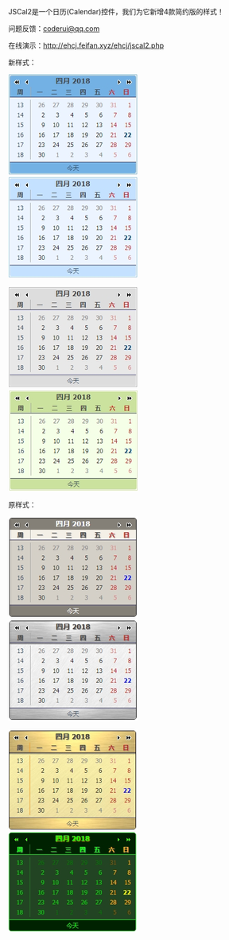 JSCal2是一个日历(Calendar)控件，我们为它新增4款简约版的样式！

问题反馈：coderui@qq.com

在线演示：http://ehcj.feifan.xyz/ehcj/jscal2.php


新样式：

![dark_blue](https://github.com/feifan-xyz/images/blob/master/jscal2/dark_blue.jpg)
![light_blue](https://github.com/feifan-xyz/images/blob/master/jscal2/light_blue.jpg)

![gray](https://github.com/feifan-xyz/images/blob/master/jscal2/gray.jpg)
![green](https://github.com/feifan-xyz/images/blob/master/jscal2/green.jpg)

原样式：

![win2k](https://github.com/feifan-xyz/images/blob/master/jscal2/win2k.jpg)
![steel](https://github.com/feifan-xyz/images/blob/master/jscal2/steel.jpg)

![gold](https://github.com/feifan-xyz/images/blob/master/jscal2/gold.jpg)
![matrix](https://github.com/feifan-xyz/images/blob/master/jscal2/matrix.jpg)
